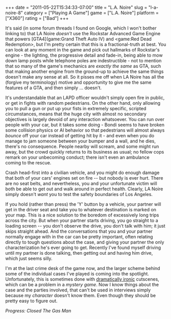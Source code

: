 +++
date = "2011-05-22T15:34:33-07:00"
title = "L.A. Noire"
slug = "l-a-noire-8"
category = ["Playing A Game"]
game = ["L.A. Noire"]
platform = ["X360"]
rating = ["Bad"]
+++

It's said (in some forum threads I found on Google, which I won't bother linking to) that LA Noire <i>doesn't</i> use the Rockstar Advanced Game Engine that powers [GTA4](game:Grand Theft Auto IV) and <game:Red Dead Redemption>, but I'm pretty certain that this is a fractional-truth at best.  You can look at any moment in the game and pick out hallmarks of Rockstar's engine - the lighting, the progressive detail and fade-in, being able to mow down lamp posts while telephone poles are indestructible - not to mention that so many of the game's mechanics are <i>exactly the same</i> as GTA, such that making another engine from the ground-up to achieve the same things doesn't make any sense at all.  So it pisses me off when LA Noire has all the (forgive my terminology) motive and opportunity to give me the same features of a GTA, and then simply ... doesn't.

It's understandable that an LAPD officer wouldn't simply open fire in public, or get in fights with random pedestrians.  On the other hand, only allowing you to pull a gun or put up your fists in extremely specific, scripted circumstances, means that the huge city with almost no secondary objectives is largely devoid of any interaction whatsoever.  You can run over people with your car, but it takes some doing - Bondi seems to have broken some collision physics or AI behavior so that pedestrians will almost always <i>bounce</i> off your car instead of getting hit by it - and even when you do manage to jam someone between your bumper and a wall, and he dies, there's no consequence.  People nearby will scream, and some might run away, but the crowd quickly returns to its business as usual; no fellow cops remark on your unbecoming conduct; there isn't even an ambulance coming to the rescue.

Crash head-first into a civilian vehicle, and you might do enough damage that both of your cars' engines set on fire -- but nobody is ever hurt.  There are no seat belts, and nevertheless, you and your unfortunate victim will both be able to get out and walk around in perfect health.  Clearly, LA Noire simply doesn't <i>want</i> you to test the safety boundaries of Los Angeles.

If you hold (rather than press) the 'Y' button by a vehicle, your partner will get in the driver seat and take you to whatever destination is marked on your map.  This is a nice solution to the boredom of excessively long trips across the city.  But when your partner starts driving, you go straight to a loading screen -- you don't observe the drive, you don't talk with him; it just skips straight ahead.  And the conversations that you and your partner normally engage with in the car can be pretty important, often relating directly to tough questions about the case, and giving your partner the only characterization he's ever going to get.  Recently I've found myself driving until my partner is done talking, then getting out and having him drive, which just seems silly.

I'm at the last crime desk of the game now, and the larger scheme behind some of the individual cases I've played is coming into the spotlight.  Unfortunately, this is sometimes done with <a href="http://en.wikipedia.org/wiki/Dramatic_irony#Dramatic_irony">dramatically ironic</a> cutscenes, which can be a problem in a <i>mystery game</i>.  Now I know things about the case and the parties involved, that can't be used in interviews simply because my <i>character</i> doesn't know them.  Even though they should be pretty easy to figure out.

<i>Progress: Closed The Gas Man</i>